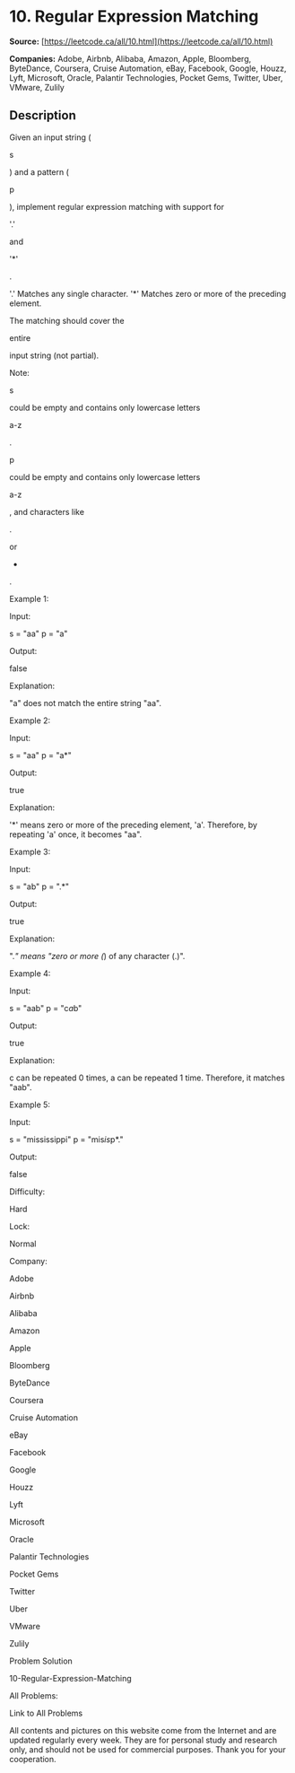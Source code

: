 # 10. Regular Expression Matching

**Source:** [https://leetcode.ca/all/10.html](https://leetcode.ca/all/10.html)

**Companies:** Adobe, Airbnb, Alibaba, Amazon, Apple, Bloomberg, ByteDance, Coursera, Cruise Automation, eBay, Facebook, Google, Houzz, Lyft, Microsoft, Oracle, Palantir Technologies, Pocket Gems, Twitter, Uber, VMware, Zulily

## Description

Given an input string (

s

) and a pattern (

p

), implement regular
        expression matching with support for

'.'

and

'*'

.

'.' Matches any single character.
'*' Matches zero or more of the preceding element.

The matching should cover the

entire

input string (not partial).

Note:

s

could be empty and contains only lowercase letters

a-z

.

p

could be empty and contains only lowercase letters

a-z

, and
            characters like

.

or

*

.

Example 1:

Input:

s = "aa"
p = "a"

Output:

false

Explanation:

"a" does not match the entire string "aa".

Example 2:

Input:

s = "aa"
p = "a*"

Output:

true

Explanation:

'*' means zero or more of the preceding element, 'a'. Therefore, by repeating 'a' once, it becomes "aa".

Example 3:

Input:

s = "ab"
p = ".*"

Output:

true

Explanation:

".*" means "zero or more (*) of any character (.)".

Example 4:

Input:

s = "aab"
p = "c*a*b"

Output:

true

Explanation:

c can be repeated 0 times, a can be repeated 1 time. Therefore, it matches "aab".

Example 5:

Input:

s = "mississippi"
p = "mis*is*p*."

Output:

false

Difficulty:

Hard

Lock:

Normal

Company:

Adobe

Airbnb

Alibaba

Amazon

Apple

Bloomberg

ByteDance

Coursera

Cruise Automation

eBay

Facebook

Google

Houzz

Lyft

Microsoft

Oracle

Palantir Technologies

Pocket Gems

Twitter

Uber

VMware

Zulily

Problem Solution

10-Regular-Expression-Matching

All Problems:

Link to All Problems

All contents and pictures on this website come from the Internet and are updated regularly every week. They are for personal study and research only, and should not be used for commercial purposes. Thank you for your cooperation.

